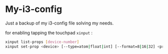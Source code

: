 # My-i3-config
Just a backup of my i3-config file solving my needs.

for enabling tapping the touchpad `xinput` : 
```bash
xinput list-props [device-number]
xinput set-prop <device> [--type=atom|float|int] [--format=8|16|32] <property> <val> [<val> ...]
```
